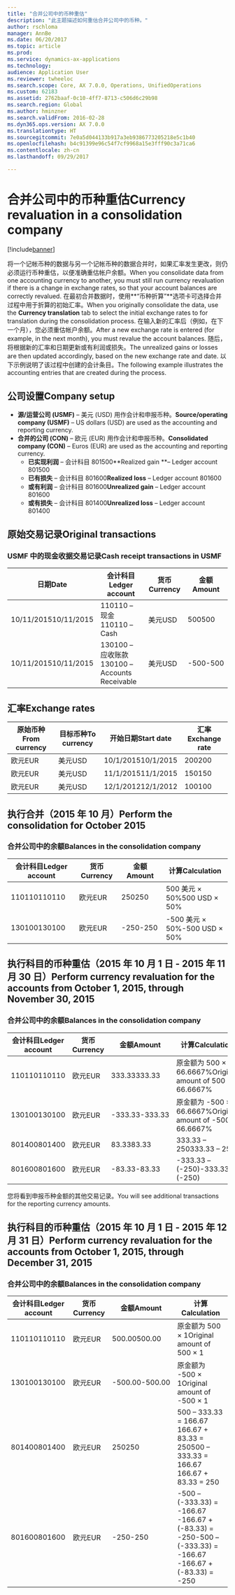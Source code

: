 ```yaml
---
title: "合并公司中的币种重估"
description: "此主题描述如何重估合并公司中的币种。"
author: rschloma
manager: AnnBe
ms.date: 06/20/2017
ms.topic: article
ms.prod: 
ms.service: dynamics-ax-applications
ms.technology: 
audience: Application User
ms.reviewer: twheeloc
ms.search.scope: Core, AX 7.0.0, Operations, UnifiedOperations
ms.custom: 62183
ms.assetid: 2762baaf-0c10-4ff7-8713-c506d6c29b98
ms.search.region: Global
ms.author: hminzner
ms.search.validFrom: 2016-02-28
ms.dyn365.ops.version: AX 7.0.0
ms.translationtype: HT
ms.sourcegitcommit: 7e0a5d044133b917a3eb9386773205218e5c1b40
ms.openlocfilehash: b4c91399e96c54f7cf9968a15e3fff90c3a71ca6
ms.contentlocale: zh-cn
ms.lasthandoff: 09/29/2017

---
```


# <a name="currency-revaluation-in-a-consolidation-company"></a><span data-ttu-id="2901e-103">合并公司中的币种重估</span><span class="sxs-lookup"><span data-stu-id="2901e-103">Currency revaluation in a consolidation company</span></span>

[!include[banner](../includes/banner.md)]




<span data-ttu-id="2901e-104">将一个记帐币种的数据与另一个记帐币种的数据合并时，如果汇率发生更改，则仍必须运行币种重估，以便准确重估帐户余额。</span><span class="sxs-lookup"><span data-stu-id="2901e-104">When you consolidate data from one accounting currency to another, you must still run currency revaluation if there is a change in exchange rates, so that your account balances  are correctly revalued.</span></span> <span data-ttu-id="2901e-105">在最初合并数据时，使用**“币种折算”**选项卡可选择合并过程中用于折算的初始汇率。</span><span class="sxs-lookup"><span data-stu-id="2901e-105">When you originally consolidate the data, use the **Currency translation** tab to select the initial exchange rates to for translation during the consolidation process.</span></span> <span data-ttu-id="2901e-106">在输入新的汇率后（例如，在下一个月），您必须重估帐户余额。</span><span class="sxs-lookup"><span data-stu-id="2901e-106">After a new exchange rate is entered (for example, in the next month), you must revalue the account balances.</span></span> <span data-ttu-id="2901e-107">随后，将根据新的汇率和日期更新或有利润或损失。</span><span class="sxs-lookup"><span data-stu-id="2901e-107">The unrealized gains or losses are then updated accordingly, based on the new exchange rate and date.</span></span> <span data-ttu-id="2901e-108">以下示例说明了该过程中创建的会计条目。</span><span class="sxs-lookup"><span data-stu-id="2901e-108">The following example illustrates the accounting entries that are created during the process.</span></span>

## <a name="company-setup"></a><span data-ttu-id="2901e-109">公司设置</span><span class="sxs-lookup"><span data-stu-id="2901e-109">Company setup</span></span>
-   <span data-ttu-id="2901e-110">**源/运营公司 (USMF)** – 美元 (USD) 用作会计和申报币种。</span><span class="sxs-lookup"><span data-stu-id="2901e-110">**Source/operating company (USMF)** – US dollars (USD) are used as the accounting and reporting currency.</span></span>
-   <span data-ttu-id="2901e-111">**合并的公司 (CON)** – 欧元 (EUR) 用作会计和申报币种。</span><span class="sxs-lookup"><span data-stu-id="2901e-111">**Consolidated company (CON)** – Euros (EUR) are used as the accounting and reporting currency.</span></span>
    -   <span data-ttu-id="2901e-112">**已实现利润** – 会计科目 801500</span><span class="sxs-lookup"><span data-stu-id="2901e-112">**Realized gain **– Ledger account 801500</span></span>
    -   <span data-ttu-id="2901e-113">**已有损失** – 会计科目 801600</span><span class="sxs-lookup"><span data-stu-id="2901e-113">**Realized loss** – Ledger account 801600</span></span>
    -   <span data-ttu-id="2901e-114">**或有利润** – 会计科目 801600</span><span class="sxs-lookup"><span data-stu-id="2901e-114">**Unrealized gain** – Ledger account 801600</span></span>
    -   <span data-ttu-id="2901e-115">**或有损失** – 会计科目 801400</span><span class="sxs-lookup"><span data-stu-id="2901e-115">**Unrealized loss** – Ledger account 801400</span></span>

## <a name="original-transactions"></a><span data-ttu-id="2901e-116">原始交易记录</span><span class="sxs-lookup"><span data-stu-id="2901e-116">Original transactions</span></span>
### <a name="cash-receipt-transactions-in-usmf"></a><span data-ttu-id="2901e-117">USMF 中的现金收据交易记录</span><span class="sxs-lookup"><span data-stu-id="2901e-117">Cash receipt transactions in USMF</span></span>

| <span data-ttu-id="2901e-118">日期</span><span class="sxs-lookup"><span data-stu-id="2901e-118">Date</span></span>       | <span data-ttu-id="2901e-119">会计科目</span><span class="sxs-lookup"><span data-stu-id="2901e-119">Ledger account</span></span>               | <span data-ttu-id="2901e-120">货币</span><span class="sxs-lookup"><span data-stu-id="2901e-120">Currency</span></span> | <span data-ttu-id="2901e-121">金额</span><span class="sxs-lookup"><span data-stu-id="2901e-121">Amount</span></span> |
|------------|------------------------------|----------|--------|
| <span data-ttu-id="2901e-122">10/11/2015</span><span class="sxs-lookup"><span data-stu-id="2901e-122">10/11/2015</span></span> | <span data-ttu-id="2901e-123">110110 – 现金</span><span class="sxs-lookup"><span data-stu-id="2901e-123">110110 – Cash</span></span>                | <span data-ttu-id="2901e-124">美元</span><span class="sxs-lookup"><span data-stu-id="2901e-124">USD</span></span>      | <span data-ttu-id="2901e-125">500</span><span class="sxs-lookup"><span data-stu-id="2901e-125">500</span></span>    |
| <span data-ttu-id="2901e-126">10/11/2015</span><span class="sxs-lookup"><span data-stu-id="2901e-126">10/11/2015</span></span> | <span data-ttu-id="2901e-127">130100 – 应收账款</span><span class="sxs-lookup"><span data-stu-id="2901e-127">130100 – Accounts Receivable</span></span> | <span data-ttu-id="2901e-128">美元</span><span class="sxs-lookup"><span data-stu-id="2901e-128">USD</span></span>      | <span data-ttu-id="2901e-129">-500</span><span class="sxs-lookup"><span data-stu-id="2901e-129">-500</span></span>   |

## <a name="exchange-rates"></a><span data-ttu-id="2901e-130">汇率</span><span class="sxs-lookup"><span data-stu-id="2901e-130">Exchange rates</span></span>
| <span data-ttu-id="2901e-131">原始币种</span><span class="sxs-lookup"><span data-stu-id="2901e-131">From currency</span></span> | <span data-ttu-id="2901e-132">目标币种</span><span class="sxs-lookup"><span data-stu-id="2901e-132">To currency</span></span> | <span data-ttu-id="2901e-133">开始日期</span><span class="sxs-lookup"><span data-stu-id="2901e-133">Start date</span></span> | <span data-ttu-id="2901e-134">汇率</span><span class="sxs-lookup"><span data-stu-id="2901e-134">Exchange rate</span></span> |
|---------------|-------------|------------|---------------|
| <span data-ttu-id="2901e-135">欧元</span><span class="sxs-lookup"><span data-stu-id="2901e-135">EUR</span></span>           | <span data-ttu-id="2901e-136">美元</span><span class="sxs-lookup"><span data-stu-id="2901e-136">USD</span></span>         | <span data-ttu-id="2901e-137">10/1/2015</span><span class="sxs-lookup"><span data-stu-id="2901e-137">10/1/2015</span></span>  | <span data-ttu-id="2901e-138">200</span><span class="sxs-lookup"><span data-stu-id="2901e-138">200</span></span>           |
| <span data-ttu-id="2901e-139">欧元</span><span class="sxs-lookup"><span data-stu-id="2901e-139">EUR</span></span>           | <span data-ttu-id="2901e-140">美元</span><span class="sxs-lookup"><span data-stu-id="2901e-140">USD</span></span>         | <span data-ttu-id="2901e-141">11/1/2015</span><span class="sxs-lookup"><span data-stu-id="2901e-141">11/1/2015</span></span>  | <span data-ttu-id="2901e-142">150</span><span class="sxs-lookup"><span data-stu-id="2901e-142">150</span></span>           |
| <span data-ttu-id="2901e-143">欧元</span><span class="sxs-lookup"><span data-stu-id="2901e-143">EUR</span></span>           | <span data-ttu-id="2901e-144">美元</span><span class="sxs-lookup"><span data-stu-id="2901e-144">USD</span></span>         | <span data-ttu-id="2901e-145">12/1/2012</span><span class="sxs-lookup"><span data-stu-id="2901e-145">12/1/2012</span></span>  | <span data-ttu-id="2901e-146">100</span><span class="sxs-lookup"><span data-stu-id="2901e-146">100</span></span>           |

## <a name="perform-the-consolidation-for-october-2015"></a><span data-ttu-id="2901e-147">执行合并（2015 年 10 月）</span><span class="sxs-lookup"><span data-stu-id="2901e-147">Perform the consolidation for October 2015</span></span>
### <a name="balances-in-the-consolidation-company"></a><span data-ttu-id="2901e-148">合并公司中的余额</span><span class="sxs-lookup"><span data-stu-id="2901e-148">Balances in the consolidation company</span></span>

| <span data-ttu-id="2901e-149">会计科目</span><span class="sxs-lookup"><span data-stu-id="2901e-149">Ledger account</span></span> | <span data-ttu-id="2901e-150">货币</span><span class="sxs-lookup"><span data-stu-id="2901e-150">Currency</span></span> | <span data-ttu-id="2901e-151">金额</span><span class="sxs-lookup"><span data-stu-id="2901e-151">Amount</span></span> | <span data-ttu-id="2901e-152">计算</span><span class="sxs-lookup"><span data-stu-id="2901e-152">Calculation</span></span>    |
|----------------|----------|--------|----------------|
| <span data-ttu-id="2901e-153">110110</span><span class="sxs-lookup"><span data-stu-id="2901e-153">110110</span></span>         | <span data-ttu-id="2901e-154">欧元</span><span class="sxs-lookup"><span data-stu-id="2901e-154">EUR</span></span>      | <span data-ttu-id="2901e-155">250</span><span class="sxs-lookup"><span data-stu-id="2901e-155">250</span></span>    | <span data-ttu-id="2901e-156">500 美元 × 50%</span><span class="sxs-lookup"><span data-stu-id="2901e-156">500 USD × 50%</span></span>  |
| <span data-ttu-id="2901e-157">130100</span><span class="sxs-lookup"><span data-stu-id="2901e-157">130100</span></span>         | <span data-ttu-id="2901e-158">欧元</span><span class="sxs-lookup"><span data-stu-id="2901e-158">EUR</span></span>      | <span data-ttu-id="2901e-159">-250</span><span class="sxs-lookup"><span data-stu-id="2901e-159">-250</span></span>   | <span data-ttu-id="2901e-160">-500 美元 × 50%</span><span class="sxs-lookup"><span data-stu-id="2901e-160">-500 USD × 50%</span></span> |

## <a name="perform-currency-revaluation-for-the-accounts-from-october-1-2015-through-november-30-2015"></a><span data-ttu-id="2901e-161">执行科目的币种重估（2015 年 10 月 1 日 - 2015 年 11 月 30 日）</span><span class="sxs-lookup"><span data-stu-id="2901e-161">Perform currency revaluation for the accounts from October 1, 2015, through November 30, 2015</span></span>
### <a name="balances-in-the-consolidation-company"></a><span data-ttu-id="2901e-162">合并公司中的余额</span><span class="sxs-lookup"><span data-stu-id="2901e-162">Balances in the consolidation company</span></span>

| <span data-ttu-id="2901e-163">会计科目</span><span class="sxs-lookup"><span data-stu-id="2901e-163">Ledger account</span></span> | <span data-ttu-id="2901e-164">货币</span><span class="sxs-lookup"><span data-stu-id="2901e-164">Currency</span></span> | <span data-ttu-id="2901e-165">金额</span><span class="sxs-lookup"><span data-stu-id="2901e-165">Amount</span></span>  | <span data-ttu-id="2901e-166">计算</span><span class="sxs-lookup"><span data-stu-id="2901e-166">Calculation</span></span>                        |
|----------------|----------|---------|------------------------------------|
| <span data-ttu-id="2901e-167">110110</span><span class="sxs-lookup"><span data-stu-id="2901e-167">110110</span></span>         | <span data-ttu-id="2901e-168">欧元</span><span class="sxs-lookup"><span data-stu-id="2901e-168">EUR</span></span>      | <span data-ttu-id="2901e-169">333.33</span><span class="sxs-lookup"><span data-stu-id="2901e-169">333.33</span></span>  | <span data-ttu-id="2901e-170">原金额为 500 × 66.6667%</span><span class="sxs-lookup"><span data-stu-id="2901e-170">Original amount of 500 × 66.6667%</span></span>  |
| <span data-ttu-id="2901e-171">130100</span><span class="sxs-lookup"><span data-stu-id="2901e-171">130100</span></span>         | <span data-ttu-id="2901e-172">欧元</span><span class="sxs-lookup"><span data-stu-id="2901e-172">EUR</span></span>      | <span data-ttu-id="2901e-173">-333.33</span><span class="sxs-lookup"><span data-stu-id="2901e-173">-333.33</span></span> | <span data-ttu-id="2901e-174">原金额为 -500 × 66.6667%</span><span class="sxs-lookup"><span data-stu-id="2901e-174">Original amount of -500 × 66.6667%</span></span> |
| <span data-ttu-id="2901e-175">801400</span><span class="sxs-lookup"><span data-stu-id="2901e-175">801400</span></span>         | <span data-ttu-id="2901e-176">欧元</span><span class="sxs-lookup"><span data-stu-id="2901e-176">EUR</span></span>      | <span data-ttu-id="2901e-177">83.33</span><span class="sxs-lookup"><span data-stu-id="2901e-177">83.33</span></span>   | <span data-ttu-id="2901e-178">333.33 – 250</span><span class="sxs-lookup"><span data-stu-id="2901e-178">333.33 – 250</span></span>                       |
| <span data-ttu-id="2901e-179">801600</span><span class="sxs-lookup"><span data-stu-id="2901e-179">801600</span></span>         | <span data-ttu-id="2901e-180">欧元</span><span class="sxs-lookup"><span data-stu-id="2901e-180">EUR</span></span>      | <span data-ttu-id="2901e-181">-83.33</span><span class="sxs-lookup"><span data-stu-id="2901e-181">-83.33</span></span>  | <span data-ttu-id="2901e-182">-333.33 – (-250)</span><span class="sxs-lookup"><span data-stu-id="2901e-182">-333.33 – (-250)</span></span>                   |

<span data-ttu-id="2901e-183">您将看到申报币种金额的其他交易记录。</span><span class="sxs-lookup"><span data-stu-id="2901e-183">You will see additional transactions for the reporting currency amounts.</span></span>

## <a name="perform-currency-revaluation-for-the-accounts-from-october-1-2015-through-december-31-2015"></a><span data-ttu-id="2901e-184">执行科目的币种重估（2015 年 10 月 1 日 - 2015 年 12 月 31 日）</span><span class="sxs-lookup"><span data-stu-id="2901e-184">Perform currency revaluation for the accounts from October 1, 2015, through December 31, 2015</span></span>
### <a name="balances-in-the-consolidation-company"></a><span data-ttu-id="2901e-185">合并公司中的余额</span><span class="sxs-lookup"><span data-stu-id="2901e-185">Balances in the consolidation company</span></span>

| <span data-ttu-id="2901e-186">会计科目</span><span class="sxs-lookup"><span data-stu-id="2901e-186">Ledger account</span></span> | <span data-ttu-id="2901e-187">货币</span><span class="sxs-lookup"><span data-stu-id="2901e-187">Currency</span></span> | <span data-ttu-id="2901e-188">金额</span><span class="sxs-lookup"><span data-stu-id="2901e-188">Amount</span></span>  | <span data-ttu-id="2901e-189">计算</span><span class="sxs-lookup"><span data-stu-id="2901e-189">Calculation</span></span>                                          |
|----------------|----------|---------|------------------------------------------------------|
| <span data-ttu-id="2901e-190">110110</span><span class="sxs-lookup"><span data-stu-id="2901e-190">110110</span></span>         | <span data-ttu-id="2901e-191">欧元</span><span class="sxs-lookup"><span data-stu-id="2901e-191">EUR</span></span>      | <span data-ttu-id="2901e-192">500.00</span><span class="sxs-lookup"><span data-stu-id="2901e-192">500.00</span></span>  | <span data-ttu-id="2901e-193">原金额为 500 × 1</span><span class="sxs-lookup"><span data-stu-id="2901e-193">Original amount of 500 × 1</span></span>                           |
| <span data-ttu-id="2901e-194">130100</span><span class="sxs-lookup"><span data-stu-id="2901e-194">130100</span></span>         | <span data-ttu-id="2901e-195">欧元</span><span class="sxs-lookup"><span data-stu-id="2901e-195">EUR</span></span>      | <span data-ttu-id="2901e-196">-500.00</span><span class="sxs-lookup"><span data-stu-id="2901e-196">-500.00</span></span> | <span data-ttu-id="2901e-197">原金额为 -500 × 1</span><span class="sxs-lookup"><span data-stu-id="2901e-197">Original amount of -500 × 1</span></span>                          |
| <span data-ttu-id="2901e-198">801400</span><span class="sxs-lookup"><span data-stu-id="2901e-198">801400</span></span>         | <span data-ttu-id="2901e-199">欧元</span><span class="sxs-lookup"><span data-stu-id="2901e-199">EUR</span></span>      | <span data-ttu-id="2901e-200">250</span><span class="sxs-lookup"><span data-stu-id="2901e-200">250</span></span>     | <span data-ttu-id="2901e-201">500 – 333.33 = 166.67 166.67 + 83.33 = 250</span><span class="sxs-lookup"><span data-stu-id="2901e-201">500 – 333.33 = 166.67 166.67 + 83.33 = 250</span></span>           |
| <span data-ttu-id="2901e-202">801600</span><span class="sxs-lookup"><span data-stu-id="2901e-202">801600</span></span>         | <span data-ttu-id="2901e-203">欧元</span><span class="sxs-lookup"><span data-stu-id="2901e-203">EUR</span></span>      | <span data-ttu-id="2901e-204">-250</span><span class="sxs-lookup"><span data-stu-id="2901e-204">-250</span></span>    | <span data-ttu-id="2901e-205">-500 – (-333.33) = -166.67 -166.67 + (-83.33) = -250</span><span class="sxs-lookup"><span data-stu-id="2901e-205">-500 – (-333.33) = -166.67 -166.67 + (-83.33) = -250</span></span> |






